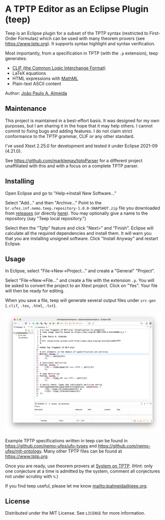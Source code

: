 # A TPTP Editor as an Eclipse Plugin (teep)

Teep is an Eclipse plugin for a subset of the TPTP syntax (restricted to First-Order Formulas) which can be used with many theorem provers (see <https://www.tptp.org>). It supports syntax highlight and syntax verification.

Most importantly, from a specification in TPTP (with the `.p` extension), teep generates:

- [CLIF (the Common Logic Interchange Format)](https://www.iso.org/standard/66249.html)
- LaTeX equations
- HTML expressions with [MathML](https://www.w3.org/Math/)
- Plain-text ASCII content

Author: [João Paulo A. Almeida](http://nemo.inf.ufes.br/jpalmeida)

## Maintenance

This project is maintained in a best-effort basis. It was designed for my own purposes, but I am sharing it in the hope that it may help others. I cannot commit to fixing bugs and adding features. I do not claim strict conformance to the TPTP grammar, CLIF or any other standard.

I've used Xtext 2.25.0 for development and tested it under Eclipse 2021-09 (4.21.0).

See <https://github.com/marklemay/tptpParser> for a different project unaffiliated with this and with a focus on a complete TPTP parser.

## Installing

Open Eclipse and go to "Help->Install New Software..."

Select "Add..." and then "Archive..." Point to the `br.ufes.inf.nemo.teep.repository-1.0.0-SNAPSHOT.zip` file you downloaded from [releases](https://github.com/nemo-ufes/tptp-editor-eclipse-plugin/releases) (or directly [here](https://github.com/nemo-ufes/tptp-editor-eclipse-plugin/releases/download/v1.0.0-SNAPSHOT/br.ufes.inf.nemo.teep.repository-1.0.0-SNAPSHOT.zip)). You may optionally give a name to the repository (say "Teep local repository.")

Select then the "Tptp" feature and click "Next>" and "Finish". Eclipse will calculate all the required dependencies and install them. It will warn you that you are installing unsigned software. Click "Install Anyway" and restart Eclipse.

## Usage

In Eclipse, select "File->New->Project..." and create a "General" "Project". 

Select "File->New->File..." and create a file with the extension `.p`. You will be asked to convert the project to an Xtext project. Click on "Yes". Your file will then be ready for editing.

When you save a file, teep will generate several output files under `src-gen` (`.clif`, `.tex`, `.html`, `.txt`).

![Example .p file](./screenshots/09-example-p-file.png)

Example TPTP specifications written in teep can be found in <https://github.com/nemo-ufes/ufo-types> and <https://github.com/nemo-ufes/mlt-ontology>. Many other TPTP files can be found at <https://www.tptp.org>.

Once you are ready, use theorem provers at [System on TPTP](http://www.tptp.org/cgi-bin/SystemOnTPTP). (Hint: only one conjecture at a time is admitted by the system, comment all conjectures not under scrutiny with `%`.)

If you find teep useful, please let me know <mailto:jpalmeida@ieee.org>.

## License

Distributed under the MIT License. See `LICENSE` for more information.
